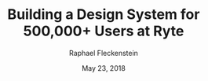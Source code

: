 ---
date: May 23, 2018
title: Building a Design System for 500,000+ Users at Ryte
author: Raphael Fleckenstein
link: https://medium.com/ryte/building-a-design-system-for-500-000-users-at-ryte-1a5ca8bda992
description: In this article we want to share the lessons we learned building our design system and how we dramatically increased the velocity of our design process with it by 8x.
tags:
- process

# ================================
# ARTICLE TAGS AVAILABLE
# ================================
# - animation
# - code
# - contribution
# - design-tokens
# - figma
# - leadership
# - patterns
# - process
# - sketch
# ================================
---